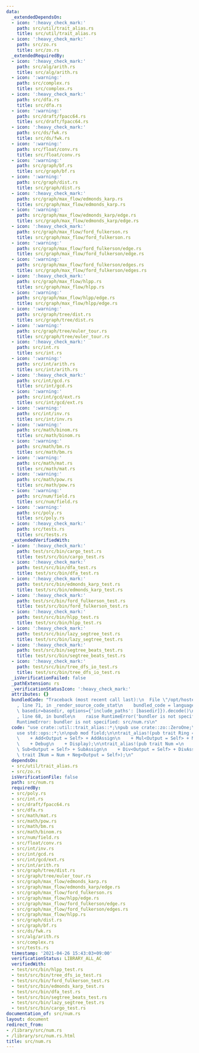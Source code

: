 ```yaml
---
data:
  _extendedDependsOn:
  - icon: ':heavy_check_mark:'
    path: src/util/trait_alias.rs
    title: src/util/trait_alias.rs
  - icon: ':heavy_check_mark:'
    path: src/zo.rs
    title: src/zo.rs
  _extendedRequiredBy:
  - icon: ':heavy_check_mark:'
    path: src/alg/arith.rs
    title: src/alg/arith.rs
  - icon: ':warning:'
    path: src/complex.rs
    title: src/complex.rs
  - icon: ':heavy_check_mark:'
    path: src/dfa.rs
    title: src/dfa.rs
  - icon: ':warning:'
    path: src/draft/fpacc64.rs
    title: src/draft/fpacc64.rs
  - icon: ':heavy_check_mark:'
    path: src/ds/fwk.rs
    title: src/ds/fwk.rs
  - icon: ':warning:'
    path: src/float/conv.rs
    title: src/float/conv.rs
  - icon: ':warning:'
    path: src/graph/bf.rs
    title: src/graph/bf.rs
  - icon: ':warning:'
    path: src/graph/dist.rs
    title: src/graph/dist.rs
  - icon: ':heavy_check_mark:'
    path: src/graph/max_flow/edmonds_karp.rs
    title: src/graph/max_flow/edmonds_karp.rs
  - icon: ':warning:'
    path: src/graph/max_flow/edmonds_karp/edge.rs
    title: src/graph/max_flow/edmonds_karp/edge.rs
  - icon: ':heavy_check_mark:'
    path: src/graph/max_flow/ford_fulkerson.rs
    title: src/graph/max_flow/ford_fulkerson.rs
  - icon: ':warning:'
    path: src/graph/max_flow/ford_fulkerson/edge.rs
    title: src/graph/max_flow/ford_fulkerson/edge.rs
  - icon: ':warning:'
    path: src/graph/max_flow/ford_fulkerson/edges.rs
    title: src/graph/max_flow/ford_fulkerson/edges.rs
  - icon: ':heavy_check_mark:'
    path: src/graph/max_flow/hlpp.rs
    title: src/graph/max_flow/hlpp.rs
  - icon: ':warning:'
    path: src/graph/max_flow/hlpp/edge.rs
    title: src/graph/max_flow/hlpp/edge.rs
  - icon: ':warning:'
    path: src/graph/tree/dist.rs
    title: src/graph/tree/dist.rs
  - icon: ':warning:'
    path: src/graph/tree/euler_tour.rs
    title: src/graph/tree/euler_tour.rs
  - icon: ':heavy_check_mark:'
    path: src/int.rs
    title: src/int.rs
  - icon: ':warning:'
    path: src/int/arith.rs
    title: src/int/arith.rs
  - icon: ':heavy_check_mark:'
    path: src/int/gcd.rs
    title: src/int/gcd.rs
  - icon: ':warning:'
    path: src/int/gcd/ext.rs
    title: src/int/gcd/ext.rs
  - icon: ':warning:'
    path: src/int/inv.rs
    title: src/int/inv.rs
  - icon: ':warning:'
    path: src/math/binom.rs
    title: src/math/binom.rs
  - icon: ':warning:'
    path: src/math/bm.rs
    title: src/math/bm.rs
  - icon: ':warning:'
    path: src/math/mat.rs
    title: src/math/mat.rs
  - icon: ':warning:'
    path: src/math/pow.rs
    title: src/math/pow.rs
  - icon: ':warning:'
    path: src/num/field.rs
    title: src/num/field.rs
  - icon: ':warning:'
    path: src/poly.rs
    title: src/poly.rs
  - icon: ':heavy_check_mark:'
    path: src/tests.rs
    title: src/tests.rs
  _extendedVerifiedWith:
  - icon: ':heavy_check_mark:'
    path: test/src/bin/cargo_test.rs
    title: test/src/bin/cargo_test.rs
  - icon: ':heavy_check_mark:'
    path: test/src/bin/dfa_test.rs
    title: test/src/bin/dfa_test.rs
  - icon: ':heavy_check_mark:'
    path: test/src/bin/edmonds_karp_test.rs
    title: test/src/bin/edmonds_karp_test.rs
  - icon: ':heavy_check_mark:'
    path: test/src/bin/ford_fulkerson_test.rs
    title: test/src/bin/ford_fulkerson_test.rs
  - icon: ':heavy_check_mark:'
    path: test/src/bin/hlpp_test.rs
    title: test/src/bin/hlpp_test.rs
  - icon: ':heavy_check_mark:'
    path: test/src/bin/lazy_segtree_test.rs
    title: test/src/bin/lazy_segtree_test.rs
  - icon: ':heavy_check_mark:'
    path: test/src/bin/segtree_beats_test.rs
    title: test/src/bin/segtree_beats_test.rs
  - icon: ':heavy_check_mark:'
    path: test/src/bin/tree_dfs_io_test.rs
    title: test/src/bin/tree_dfs_io_test.rs
  _isVerificationFailed: false
  _pathExtension: rs
  _verificationStatusIcon: ':heavy_check_mark:'
  attributes: {}
  bundledCode: "Traceback (most recent call last):\n  File \"/opt/hostedtoolcache/Python/3.9.5/x64/lib/python3.9/site-packages/onlinejudge_verify/documentation/build.py\"\
    , line 71, in _render_source_code_stat\n    bundled_code = language.bundle(stat.path,\
    \ basedir=basedir, options={'include_paths': [basedir]}).decode()\n  File \"/opt/hostedtoolcache/Python/3.9.5/x64/lib/python3.9/site-packages/onlinejudge_verify/languages/user_defined.py\"\
    , line 68, in bundle\n    raise RuntimeError('bundler is not specified: {}'.format(path.as_posix()))\n\
    RuntimeError: bundler is not specified: src/num.rs\n"
  code: "use crate::util::trait_alias::*;\npub use crate::zo::ZeroOne;\nuse std::fmt::*;\n\
    use std::ops::*;\n\npub mod field;\n\ntrait_alias!(pub trait Ring =\n    ZeroOne\n\
    \    + Add<Output = Self> + AddAssign\n    + Mul<Output = Self> + MulAssign\n\
    \    + Debug\n    + Display);\n\ntrait_alias!(pub trait Num =\n    Ring\n    +\
    \ Sub<Output = Self> + SubAssign\n    + Div<Output = Self> + DivAssign);\n\ntrait_alias!(pub\
    \ trait INum = Num + Neg<Output = Self>);\n"
  dependsOn:
  - src/util/trait_alias.rs
  - src/zo.rs
  isVerificationFile: false
  path: src/num.rs
  requiredBy:
  - src/poly.rs
  - src/int.rs
  - src/draft/fpacc64.rs
  - src/dfa.rs
  - src/math/mat.rs
  - src/math/pow.rs
  - src/math/bm.rs
  - src/math/binom.rs
  - src/num/field.rs
  - src/float/conv.rs
  - src/int/inv.rs
  - src/int/gcd.rs
  - src/int/gcd/ext.rs
  - src/int/arith.rs
  - src/graph/tree/dist.rs
  - src/graph/tree/euler_tour.rs
  - src/graph/max_flow/edmonds_karp.rs
  - src/graph/max_flow/edmonds_karp/edge.rs
  - src/graph/max_flow/ford_fulkerson.rs
  - src/graph/max_flow/hlpp/edge.rs
  - src/graph/max_flow/ford_fulkerson/edge.rs
  - src/graph/max_flow/ford_fulkerson/edges.rs
  - src/graph/max_flow/hlpp.rs
  - src/graph/dist.rs
  - src/graph/bf.rs
  - src/ds/fwk.rs
  - src/alg/arith.rs
  - src/complex.rs
  - src/tests.rs
  timestamp: '2021-04-26 15:43:03+09:00'
  verificationStatus: LIBRARY_ALL_AC
  verifiedWith:
  - test/src/bin/hlpp_test.rs
  - test/src/bin/tree_dfs_io_test.rs
  - test/src/bin/ford_fulkerson_test.rs
  - test/src/bin/edmonds_karp_test.rs
  - test/src/bin/dfa_test.rs
  - test/src/bin/segtree_beats_test.rs
  - test/src/bin/lazy_segtree_test.rs
  - test/src/bin/cargo_test.rs
documentation_of: src/num.rs
layout: document
redirect_from:
- /library/src/num.rs
- /library/src/num.rs.html
title: src/num.rs
---
```

